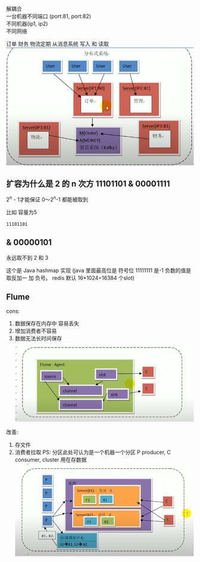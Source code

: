 解耦合\
一台机器不同端口 (port:81, port:82)\
不同机器(ip1, ip2)\
不同网络

订单 财务 物流定期 从消息系统 写入 和 读取
![driver program](pic/distributedSystem.png)

扩容为什么是 2 的 n 次方
    11101101
&
    00001111
----------------

2<sup>n</sup> - 1才能保证 0～2<sup>n</sup>-1 都能被取到

比如 容量为5

    11101101
&
    00000101
---------------
永远取不到 2 和 3

这个是 Java hashmap 实现 (java 里面最高位是 符号位 11111111 是-1 负数的值是 取反加一 加 负号。 redis 默认 16*1024=16384 个slot)


## Flume
cons:
1. 数据保存在内存中 容易丢失
2. 增加消费者不容易
3. 数据无法长时间保存
![driver program](pic/flume.png)

改善:
1. 存文件
2. 消费者拉取
PS: 分区此处可认为是一个机器一个分区
P producer, C consumer, cluster 用在存数据
![driver program](pic/flumeImproved.png)